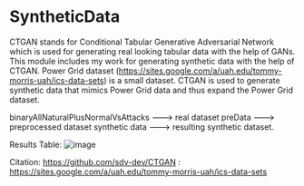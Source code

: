 # SyntheticData

CTGAN stands for Conditional Tabular Generative Adversarial Network which is used for generating real looking tabular data with the help of GANs. 
This module includes my work for generating synthetic data with the help of CTGAN. Power Grid dataset (https://sites.google.com/a/uah.edu/tommy-morris-uah/ics-data-sets) is a small dataset. CTGAN is used to generate synthetic data that mimics Power Grid data and thus expand the Power Grid dataset. 

binaryAllNaturalPlusNormalVsAttacks ---> real dataset
preData ---> preprocessed dataset
synthetic data ---> resulting synthetic dataset.

Results Table:
![image](https://user-images.githubusercontent.com/93623710/191051092-a7996a85-2c82-45fc-a114-d61030c3fe26.png)


Citation: https://github.com/sdv-dev/CTGAN
        : https://sites.google.com/a/uah.edu/tommy-morris-uah/ics-data-sets

